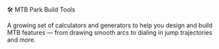 🛠️ MTB Park Build Tools

A growing set of calculators and generators to help you design and build MTB features — from drawing smooth arcs to dialing in jump trajectories and more.
